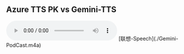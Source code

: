 ## Azure TTS PK vs Gemini-TTS



<audio controls>
  <source src="./Gemini-PodCast.m4a" type="audio/mpeg">
</audio>
 [联想-Speech](./Gemini-PodCast.m4a) 
